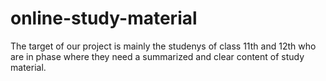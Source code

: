 # online-study-material
The target of our project is mainly the studenys of class 11th and 12th who are in phase where they need a summarized and clear content of study material.
